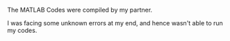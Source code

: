 The MATLAB Codes were compiled by my partner.

I was facing some unknown errors at my end, and hence wasn't able to run my codes. 
